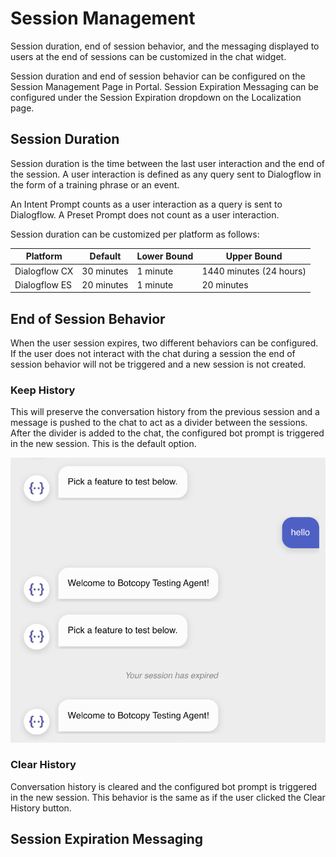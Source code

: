 # Session Management

Session duration, end of session behavior, and the messaging displayed to users at the end of sessions can be customized in the chat widget. 

Session duration and end of session behavior can be configured on the Session Management Page in Portal. Session Expiration Messaging can be configured under the Session Expiration dropdown on the Localization page.

## Session Duration

Session duration is the time between the last user interaction and the end of the session. A user interaction is defined as any query sent to Dialogflow in the form of a training phrase or an event.

An Intent Prompt counts as a user interaction as a query is sent to Dialogflow. A Preset Prompt does not count as a user interaction.

Session duration can be customized per platform as follows:

| **Platform**  | **Default** | **Lower Bound** | **Upper Bound**         |
|---------------|-------------|-----------------|-------------------------|
| Dialogflow CX | 30 minutes  | 1 minute        | 1440 minutes (24 hours) |
| Dialogflow ES | 20 minutes  | 1 minute        | 20 minutes              |

## End of Session Behavior

When the user session expires, two different behaviors can be configured. If the user does not interact with the chat during a session the end of session behavior will not be triggered and a new session is not created.

### Keep History

This will preserve the conversation history from the previous session and a message is pushed to the chat to act as a divider between the sessions. After the divider is added to the chat, the configured bot prompt is triggered in the new session. This is the default option.

![Keep History](../_assets/keep-history.png)

### Clear History

Conversation history is cleared and the configured bot prompt is triggered in the new session. This behavior is the same as if the user clicked the Clear History button.

## Session Expiration Messaging
